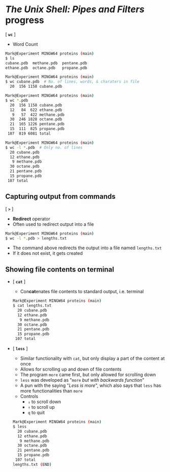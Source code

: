 # _The Unix Shell: Pipes and Filters_ progress

[ **`wc`** ]

- Word Count

```bash
Mark@Experiment MINGW64 proteins (main)
$ ls
cubane.pdb  methane.pdb  pentane.pdb
ethane.pdb  octane.pdb   propane.pdb

Mark@Experiment MINGW64 proteins (main)
$ wc cubane.pdb  # No. of lines, words, & charaters in file
  20  156 1158 cubane.pdb

Mark@Experiment MINGW64 proteins (main)
$ wc *.pdb
  20  156 1158 cubane.pdb
  12   84  622 ethane.pdb
   9   57  422 methane.pdb
  30  246 1828 octane.pdb
  21  165 1226 pentane.pdb
  15  111  825 propane.pdb
 107  819 6081 total

Mark@Experiment MINGW64 proteins (main)
$ wc -l *.pdb  # Only no. of lines
  20 cubane.pdb
  12 ethane.pdb
   9 methane.pdb
  30 octane.pdb
  21 pentane.pdb
  15 propane.pdb
 107 total
```

## Capturing output from commands

[ **`>`** ]

- **Redirect** operator
- Often used to redirect output into a file

```bash
Mark@Experiment MINGW64 proteins (main)
$ wc -l *.pdb > lengths.txt
```

- The command above redirects the output into a file named `lengths.txt`
- If it does not exist, it gets created

## Showing file contents on terminal

- [ **`cat`** ]

  - Con**cat**enates file contents to standard output, i.e. terminal

  ```bash
  Mark@Experiment MINGW64 proteins (main)
  $ cat lengths.txt
    20 cubane.pdb
    12 ethane.pdb
     9 methane.pdb
    30 octane.pdb
    21 pentane.pdb
    15 propane.pdb
   107 total
  ```

- [ **`less`** ]

  - Similar functionality with `cat`, but only display a part of the content at once
  - Allows for scrolling up and down of file contents
  - The program `more` came first, but only allowed for scrolling down
  - `less` was developed as "`more` _but with backwards function_"
  - A pun with the saying "_Less is more_", which also says that `less` has more functionalities than `more`
  - Controls
    - `↓` to scroll down
    - `↑` to scroll up
    - `q` to quit

  ```bash
  Mark@Experiment MINGW64 proteins (main)
  $ less
    20 cubane.pdb
    12 ethane.pdb
     9 methane.pdb
    30 octane.pdb
    21 pentane.pdb
    15 propane.pdb
   107 total
  lengths.txt (END)
  ```
